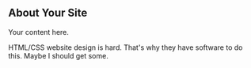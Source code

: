 ## About Your Site
Your content here.

HTML/CSS website design is hard. That's why they have software to do this. Maybe I should get some.
